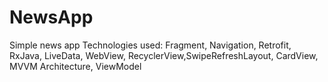 # NewsApp

Simple news app
Technologies used: Fragment, Navigation, Retrofit, RxJava, LiveData, WebView, RecyclerView,SwipeRefreshLayout, CardView, MVVM Architecture, ViewModel
